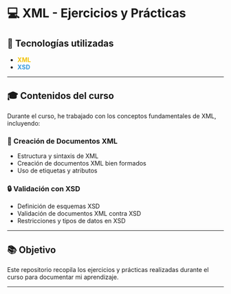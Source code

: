 # 💻 XML - Ejercicios y Prácticas

## 🔧 Tecnologías utilizadas

- <span style="color:#f1c40f; font-weight:bold;">XML</span>
- <span style="color:#3498db; font-weight:bold;">XSD</span>

---

## 🎓 Contenidos del curso

Durante el curso, he trabajado con los conceptos fundamentales de XML, incluyendo:

### 🔖 Creación de Documentos XML
- Estructura y sintaxis de XML
- Creación de documentos XML bien formados
- Uso de etiquetas y atributos

### 🔒 Validación con XSD
- Definición de esquemas XSD
- Validación de documentos XML contra XSD
- Restricciones y tipos de datos en XSD

---

## 📚 Objetivo
Este repositorio recopila los ejercicios y prácticas realizadas durante el curso para documentar mi aprendizaje.

---


